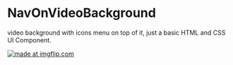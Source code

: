 # NavOnVideoBackground
video background with icons menu on top of it, just a basic HTML and CSS UI Component.

<a href="https://imgflip.com/gif/1vjfv1"><img src="https://i.imgflip.com/1vjfv1.gif" title="made at imgflip.com"/></a>
